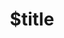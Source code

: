 ---
title: $title
second_title: Aspose.OCR for .NET API Reference
description: $description
type: docs
weight: $weight
url: /hu/net/$ref/
---